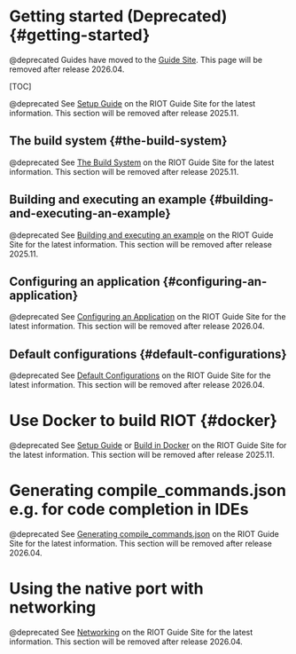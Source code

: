 Getting started (Deprecated)                                             {#getting-started}
===============

@deprecated Guides have moved to the [Guide Site](https://guide.riot-os.org/getting-started/installing/).
This page will be removed after release 2026.04.

[TOC]

@deprecated See [Setup Guide](https://guide.riot-os.org/getting-started/installing/#architecture-specific-requirements) on the RIOT Guide Site for the latest information. This section will be removed after release 2025.11.

The build system                                            {#the-build-system}
----------------

@deprecated See [The Build System](https://guide.riot-os.org/build-system/build_system/) on the RIOT Guide Site for the latest information. This section will be removed after release 2025.11.


Building and executing an example           {#building-and-executing-an-example}
---------------------------------
@deprecated See [Building and executing an example](https://guide.riot-os.org/getting-started/building_example/) on the RIOT Guide Site for the latest information. This section will be removed after release 2025.11.

Configuring an application                         {#configuring-an-application}
--------------------------
@deprecated See [Configuring an Application](https://guide.riot-os.org/advanced_tutorials/creating_application/#configuring-an-application) on the RIOT Guide Site for the latest information. This section will be removed after release 2026.04.

Default configurations                                 {#default-configurations}
----------------------
@deprecated See [Default Configurations](https://guide.riot-os.org/advanced_tutorials/creating_application/#default-configurations) on the RIOT Guide Site for the latest information. This section will be removed after release 2026.04.

Use Docker to build RIOT                           {#docker}
========================

@deprecated See [Setup Guide](https://guide.riot-os.org/getting-started/installing/) or [Build in Docker](https://guide.riot-os.org/build-system/build-in-docker/) on the RIOT Guide Site for the latest information. This section will be removed after release 2025.11.

Generating compile_commands.json e.g. for code completion in IDEs
=================================================================

@deprecated See [Generating compile_commands.json](https://guide.riot-os.org/getting-started/installing/#generating-compile_commandsjson-eg-for-code-completion-in-ides) on the RIOT Guide Site for the latest information. This section will be removed after release 2026.04.

Using the native port with networking
=====================================

@deprecated See [Networking](https://guide.riot-os.org/c_tutorials/networking/) on the RIOT Guide Site for the latest information. This section will be removed after release 2026.04.
